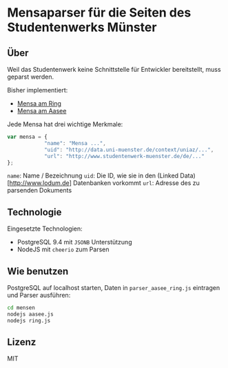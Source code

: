 # Mensaparser für die Seiten des Studentenwerks Münster

## Über

Weil das Studentenwerk keine Schnittstelle für Entwickler bereitstellt, muss geparst werden.

Bisher implementiert:

* [Mensa am Ring](http://www.studentenwerk-muenster.de/de/essen-a-trinken/mensen/mensa-am-ring)
* [Mensa am Aasee](http://www.studentenwerk-muenster.de/de/essen-a-trinken/mensen/mensa-am-aasee)

Jede Mensa hat drei wichtige Merkmale:

```Javascript
var mensa = {
			"name": "Mensa ...",
			"uid": "http://data.uni-muenster.de/context/uniaz/...",
			"url": "http://www.studentenwerk-muenster.de/de/..."
};
```

`name`: Name / Bezeichnung
`uid`: Die ID, wie sie in den (Linked Data)[http://www.lodum.de] Datenbanken vorkommt
`url`: Adresse des zu parsenden Dokuments

## Technologie

Eingesetzte Technologien:

* PostgreSQL 9.4 mit `JSONB` Unterstützung
* NodeJS mit `cheerio` zum Parsen

## Wie benutzen

PostgreSQL auf localhost starten, Daten in `parser_aasee_ring.js` eintragen und Parser ausführen:

```bash
cd mensen
nodejs aasee.js
nodejs ring.js
```

## Lizenz

MIT